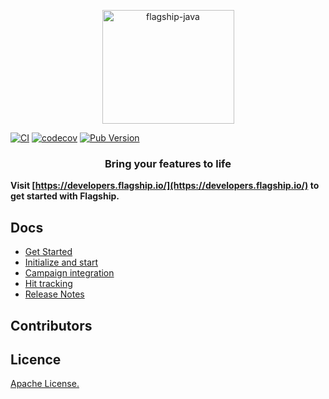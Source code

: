 <p align="center">

<img  src="https://mk0abtastybwtpirqi5t.kinstacdn.com/wp-content/uploads/picture-solutions-persona-product-flagship.jpg"  width="211"  height="182"  alt="flagship-java"  />

</p>

[![CI](https://github.com/flagship-io/flagship-flutter-sdk/actions/workflows/ci.yml/badge.svg?branch=main)](https://github.com/flagship-io/flagship-flutter-sdk/actions/workflows/ci.yml)
[![codecov](https://codecov.io/gh/flagship-io/flagship-flutter-sdk/branch/main/graph/badge.svg?token=JXtwVuCj3s)](https://codecov.io/gh/flagship-io/flagship-flutter-sdk)
[![Pub Version](https://img.shields.io/pub/v/flagship)](https://pub.dev/packages/flagship)

<h3 align="center">Bring your features to life</h3>

**Visit [https://developers.flagship.io/](https://developers.flagship.io/) to get started with Flagship.**

## Docs

- [Get Started](https://developers.flagship.io/docs/sdk/flutter/v0.2#getting-started)
- [Initialize and start](https://developers.flagship.io/docs/sdk/flutter/v0.2#initialization)
- [Campaign integration](https://developers.flagship.io/docs/sdk/flutter/v0.2#managing-visitor-campaigns)
- [Hit tracking](https://developers.flagship.io/docs/sdk/flutter/v0.2#hit-tracking)
- [Release Notes](https://developers.flagship.io/docs/sdk/flutter/v0.2#release-notes)

## Contributors

## Licence

[Apache License.](https://github.com/flagship-io/flagship-java/blob/master/LICENSE)
